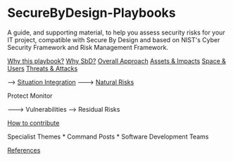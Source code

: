 # SecureByDesign-Playbooks
A guide, and supporting material, to help you assess security risks for your IT project, compatible with Secure By Design and based on NIST's Cyber Security Framework and Risk Management Framework.

[Why this playbook?](about/WhyPlaybook.md)
[Why SbD?](about/WhySbD.md)
[Overall Approach](assess/OverallApproach.md)
   [Assets & Impacts](assess/AssetsAndImpacts.md)
   [Space & Users](assess/SpaceAndUsers.md)
   [Threats & Attacks](assess/ThreatsAndAttacks.md)

  --> [Situation Integration](assess/SituationIntegration.md) ---> [Natural Risks](assess/NaturalRisks.md)

  Protect
  Monitor

  ---> Vulnerabilities --> Residual Risks

[How to contribute](special/Contribute.md)

  Specialist Themes
      * Command Posts
      * Software Development Teams

[References](about/References.md)

